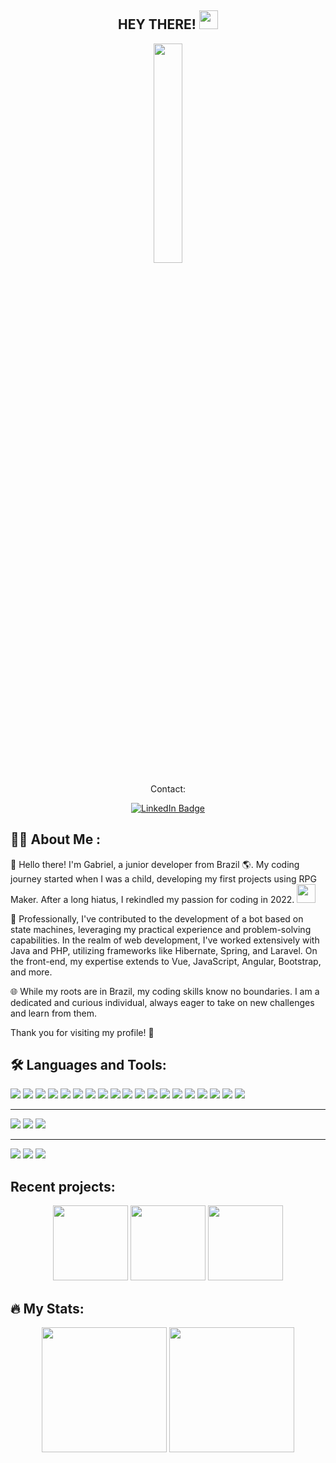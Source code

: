 <div id="header" align="center">
  <h2>HEY THERE!
  <img src="https://media.giphy.com/media/hvRJCLFzcasrR4ia7z/giphy.gif" width="30px"/></h2>
  <img src="https://media.giphy.com/media/f6hnhHkks8bk4jwjh3/giphy.gif" width="30%" /> 
</div>
<div id="badges" align = "center">
  <p> Contact: </p>
   <a href = "https://www.linkedin.com/in/gabrielbatista819753/" target="_blank">
   <img src="https://img.shields.io/badge/LinkedIn-blue?style=for-the-badge&logo=linkedin&logoColor=white" alt="LinkedIn Badge"/>
   </a>
 </div>

## :man_technologist: About Me :
👋 Hello there! I'm Gabriel, a junior developer from Brazil 🌎. My coding journey started when I was a child, developing my first projects using RPG Maker. After a long hiatus, I rekindled my passion for coding in 2022. <img src="https://pics.livejournal.com/rampanthers/pic/002f8t9h" width="30">

💼 Professionally, I've contributed to the development of a bot based on state machines, leveraging my practical experience and problem-solving capabilities. In the realm of web development, I've worked extensively with Java and PHP, utilizing frameworks like Hibernate, Spring, and Laravel. On the front-end, my expertise extends to Vue, JavaScript, Angular, Bootstrap, and more.

🌐 While my roots are in Brazil, my coding skills know no boundaries. I am a dedicated and curious individual, always eager to take on new challenges and learn from them.

Thank you for visiting my profile! 🚀

## :hammer_and_wrench: Languages and Tools:
<div align="left">
  <img src="https://img.shields.io/badge/html5-4D4577?logo=html5&style=for-the-badge&logoColor=F2F2F2"/>  
  <img src="https://img.shields.io/badge/css3-4D4577?logo=css3&style=for-the-badge&logoColor=F2F2F2"/>  
  <img src="https://img.shields.io/badge/Bootstrap-4D4577?logo=Bootstrap&style=for-the-badge&logoColor=F2F2F2"/>  
  <img src="https://img.shields.io/badge/markdown-4D4577?logo=markdown&style=for-the-badge&logoColor=F2F2F2"/>  
  <img src="https://img.shields.io/badge/javascript-b7bf6d?logo=javascript&style=for-the-badge&logoColor=F2F2F2"/>  
  <img src="https://img.shields.io/badge/node.js-b0975b?logo=node.js&style=for-the-badge&logoColor=F2F2F2"/>  
  <img src="https://img.shields.io/badge/vue.js-b0975b?logo=vue.js&style=for-the-badge&logoColor=F2F2F2"/>  
  <img src="https://img.shields.io/badge/angular-b0975b?logo=angular&style=for-the-badge&logoColor=F2F2F2"/>  
  <img src="https://img.shields.io/badge/TypeScript-b0975b?logo=TypeScript&style=for-the-badge&logoColor=F2F2F2"/>  
  <img src="https://img.shields.io/badge/java-bf2640?logo=openjdk&style=for-the-badge&logoColor=F2F2F2"/>  
  <img src="https://img.shields.io/badge/SpringBoot-8f4250?logo=SpringBoot&style=for-the-badge&logoColor=F2F2F2"/>  
  <img src="https://img.shields.io/badge/Hibernate-8f4250?logo=Hibernate&style=for-the-badge&logoColor=F2F2F2"/>  
  <img src="https://img.shields.io/badge/php-bf2640?logo=php&style=for-the-badge&logoColor=F2F2F2"/>  
  <img src="https://img.shields.io/badge/Laravel-8f4250?logo=Laravel&style=for-the-badge&logoColor=F2F2F2"/>  
  <img src="https://img.shields.io/badge/MariaDB-267dbf?logo=MariaDB&style=for-the-badge&logoColor=F2F2F2"/>  
  <img src="https://img.shields.io/badge/MySql-267dbf?logo=MySql&style=for-the-badge&logoColor=F2F2F2"/>  
  <img src="https://img.shields.io/badge/PostgreSQL-267dbf?logo=PostgreSQL&style=for-the-badge&logoColor=F2F2F2"/>  
  <img src="https://img.shields.io/badge/Microsoft%20SQL%20Server-267dbf?logo=Microsoft%20SQL%20Server&style=for-the-badge&logoColor=F2F2F2"/>  
  <img src="https://img.shields.io/badge/GIT-ed784a?logo=GIT&style=for-the-badge&logoColor=F2F2F2"/>  
  <hr>
  <img src="https://img.shields.io/badge/Eclipse-8a51db?logo=Eclipse&style=for-the-badge&logoColor=F2F2F2"/>  
  <img src="https://img.shields.io/badge/Visual_Studio_Code-8a51db?logo=visual%20studio%20code&style=for-the-badge&logoColor=F2F2F2"/>  
  <img src="https://img.shields.io/badge/sublime_text-8a51db?logo=sublime-text&style=for-the-badge&logoColor=F2F2F2"/>  
  <hr>
  <img src="https://img.shields.io/badge/Adobe%20After%20Effects-8a51db?logo=Adobe%20After%20Effects&style=for-the-badge&logoColor=F2F2F2"/>  
  <img src="https://img.shields.io/badge/Adobe%20Photoshop-8a51db?logo=Adobe%20Photoshop&style=for-the-badge&logoColor=F2F2F2"/>  
  <img src="https://img.shields.io/badge/Adobe%20Premiere%20Pro-8a51db?logo=Adobe%20Premiere%20Pro&style=for-the-badge&logoColor=F2F2F2"/>  
</div>

<h2></h2>

## **Recent projects:**
<div align="center">
  <a href="https://github.com/Natzujj/SQL-GUIDE"><img src="https://github-readme-stats.vercel.app/api/pin/?username=natzujj&repo=SQL-GUIDE&title_color=bf2640&text_color=F2F2F2&bg_color=4D4577&border_color=121111&icon_color=bf2640&border_radius=15" height="120"/></a>
  <a href="https://github.com/Natzujj/SimpleCrudCSharp"><img src="https://github-readme-stats.vercel.app/api/pin/?username=natzujj&repo=SimpleCrudCSharp&title_color=bf2640&text_color=F2F2F2&bg_color=4D4577&border_color=121111&icon_color=bf2640&border_radius=15" height="120"/></a>
  <a href="https://github.com/Natzujj/curso-laravel"><img src="https://github-readme-stats.vercel.app/api/pin/?username=natzujj&repo=curso-laravel&title_color=bf2640&text_color=F2F2F2&bg_color=4D4577&border_color=121111&icon_color=bf2640&border_radius=15" height="120"/> </a>
</div>

## :fire: My Stats: 
<div align="center">
  <img img height=200 align="center" src="https://github-readme-stats.vercel.app/api/top-langs/?username=natzujj&layout=donut&show_icons&theme=tokyonight"/>
  <img img height=200 align="center" src="https://github-readme-stats.vercel.app/api?username=natzujj&theme=tokyonight"/>
</div>
<!--   ![Anurag's GitHub stats](https://github-readme-stats.vercel.app/api?username=Natzujj&show_icons=true&theme=tokyonight)
  ![Top Langs](https://github-readme-stats.vercel.app/api/top-langs/?username=Natzujj&layout=donut&theme=tokyonight) -->


